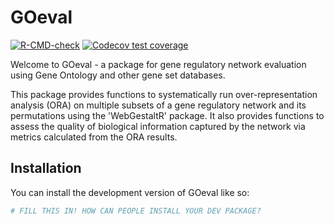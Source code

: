 
# GOeval

<!-- badges: start -->
[![R-CMD-check](https://github.com/westbrooktm/GOeval/actions/workflows/R-CMD-check.yaml/badge.svg)](https://github.com/westbrooktm/GOeval/actions/workflows/R-CMD-check.yaml)
[![Codecov test coverage](https://codecov.io/gh/westbrooktm/GOeval/branch/main/graph/badge.svg)](https://app.codecov.io/gh/westbrooktm/GOeval?branch=main)
<!-- badges: end -->

Welcome to GOeval - a package for gene regulatory network evaluation using Gene Ontology and other gene set databases.

This package provides functions to systematically run over-representation analysis (ORA) on multiple subsets of a gene regulatory network and its permutations using the 'WebGestaltR' package. It also provides functions to assess the quality of biological information captured by the network via metrics calculated from the ORA results.

## Installation

You can install the development version of GOeval like so:

``` r
# FILL THIS IN! HOW CAN PEOPLE INSTALL YOUR DEV PACKAGE?
```

